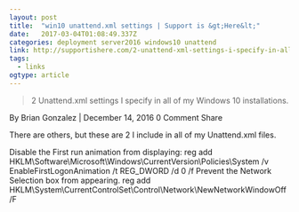 ```yaml
---
layout: post 
title:  "win10 unattend.xml settings | Support is &gt;Here&lt;" 
date:   2017-03-04T01:08:49.337Z 
categories: deployment server2016 windows10 unattend
link: http://supportishere.com/2-unattend-xml-settings-i-specify-in-all-of-my-windows-10-installations/ 
tags:
  - links
ogtype: article 
---
```


> 2 Unattend.xml settings I specify in all of my Windows 10 installations.

By Brian Gonzalez | December 14, 2016 0 Comment
Share
  

There are others, but these are 2 I include in all of my Unattend.xml files.

Disable the First run animation from displaying:
reg add HKLM\Software\Microsoft\Windows\CurrentVersion\Policies\System /v EnableFirstLogonAnimation /t REG_DWORD /d 0 /f
Prevent the Network Selection box from appearing.
reg add HKLM\System\CurrentControlSet\Control\Network\NewNetworkWindowOff /F

